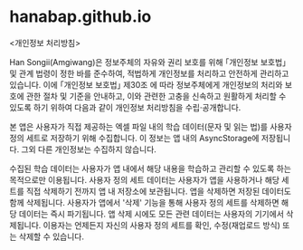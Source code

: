 # hanabap.github.io
<개인정보 처리방침> 

  Han Songii(Amgiwang)은 정보주체의 자유와 권리 보호를 위해 ｢개인정보 보호법｣ 및 관계 법령이
정한 바를 준수하여, 적법하게 개인정보를 처리하고 안전하게 관리하고 있습니다. 이에 ｢개인정보 보호법｣ 제30조
에 따라 정보주체에게 개인정보의 처리와 보호에 관한 절차 및 기준을 안내하고, 이와 관련한 고충을 신속하고 
원활하게 처리할 수 있도록 하기 위하여 다음과 같이 개인정보 처리방침을 수립·공개합니다.

본 앱은 사용자가 직접 제공하는 엑셀 파일 내의 학습 데이터(문자 및 읽는 법)를 사용자 정의 세트로 저장하기 위해 수집합니다. 이 정보는 앱 내의 AsyncStorage에 저장됩니다. 그외 다른 개인정보는 수집하지 않습니다. 

수집된 학습 데이터는 사용자가 앱 내에서 해당 내용을 학습하고 관리할 수 있도록 하는 목적으로만 이용됩니다.
사용자 정의 세트 데이터는 사용자가 앱을 사용하거나 해당 세트를 직접 삭제하기 전까지 앱 내 저장소에 보관됩니다. 앱을 삭제하면 저장된 데이터도 함께 삭제됩니다.
사용자가 앱에서 '삭제' 기능을 통해 사용자 정의 세트를 삭제하면 해당 데이터는 즉시 파기됩니다. 앱 삭제 시에도 모든 관련 데이터는 사용자의 기기에서 삭제됩니다.
이용자는 언제든지 자신의 사용자 정의 세트를 확인, 수정(재업로드 방식) 또는 삭제할 수 있습니다.
